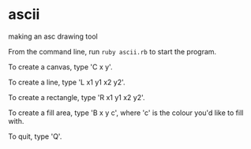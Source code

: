 ascii
=====

making an asc drawing tool


From the command line, run `ruby ascii.rb` to start the program.

To create a canvas, type 'C x y'.

To create a line, type 'L x1 y1 x2 y2'.

To create a rectangle, type 'R x1 y1 x2 y2'.

To create a fill area, type 'B x y c', where 'c' is the colour you'd like to fill with.

To quit, type 'Q'.


